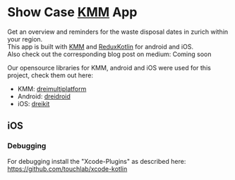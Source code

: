 # Show Case [KMM](https://kotlinlang.org/lp/mobile/) App
Get an overview and reminders for the waste disposal dates in zurich within your region.<br />
This app is built with [KMM](https://kotlinlang.org/lp/mobile/) and [ReduxKotlin](https://reduxkotlin.org/) for android and iOS.<br />
Also check out the corresponding blog post on medium: Coming soon<br />

Our opensource libraries for KMM, android and iOS were used for this project, check them out here:
* KMM: [dreimultiplatform](https://github.com/dreipol/dreimultiplatform)
* Android: [dreidroid](https://github.com/dreipol/dreidroid)
* iOS: [dreikit](https://github.com/dreipol/dreiKit)


## iOS
### Debugging
For debugging install the "Xcode-Plugins" as described here: https://github.com/touchlab/xcode-kotlin
